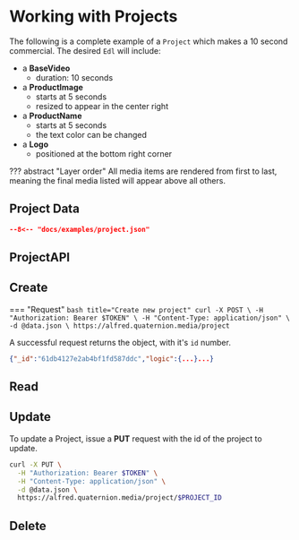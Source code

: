 # Working with Projects

The following is a complete example of a `Project` which makes a 10 second commercial. The desired `Edl` will include:

- a **BaseVideo**
    - duration: 10 seconds
- a **ProductImage**
    - starts at 5 seconds
    - resized to appear in the center right
- a **ProductName**
    - starts at 5 seconds
    - the text color can be changed
- a **Logo**
    - positioned at the bottom right corner

??? abstract "Layer order"
    All media items are rendered from first to last, meaning the final media listed will appear above all others.
## Project Data
``` json title="data.json"
--8<-- "docs/examples/project.json"
```

## ProjectAPI

## Create
=== "Request"
    ``` bash title="Create new project"
    curl -X POST \
      -H "Authorization: Bearer $TOKEN" \
      -H "Content-Type: application/json" \
      -d @data.json \
      https://alfred.quaternion.media/project
    ```


A successful request returns the object, with it's `id` number.

``` json title="response"
{"_id":"61db4127e2ab4bf1fd587ddc","logic":{...}...}
```

## Read

## Update
To update a Project, issue a **PUT** request with the id of the project to update.
``` bash title="Update project"
curl -X PUT \
  -H "Authorization: Bearer $TOKEN" \
  -H "Content-Type: application/json" \
  -d @data.json \
  https://alfred.quaternion.media/project/$PROJECT_ID
```

## Delete
